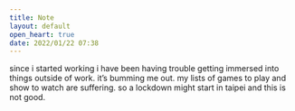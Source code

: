 ```yaml
---
title: Note
layout: default
open_heart: true
date: 2022/01/22 07:38
---
```


since i started working i have been having trouble getting immersed into things outside of work. it’s bumming me out. my lists of games to play and show to watch are suffering. so a lockdown might start in taipei and this is not good.

